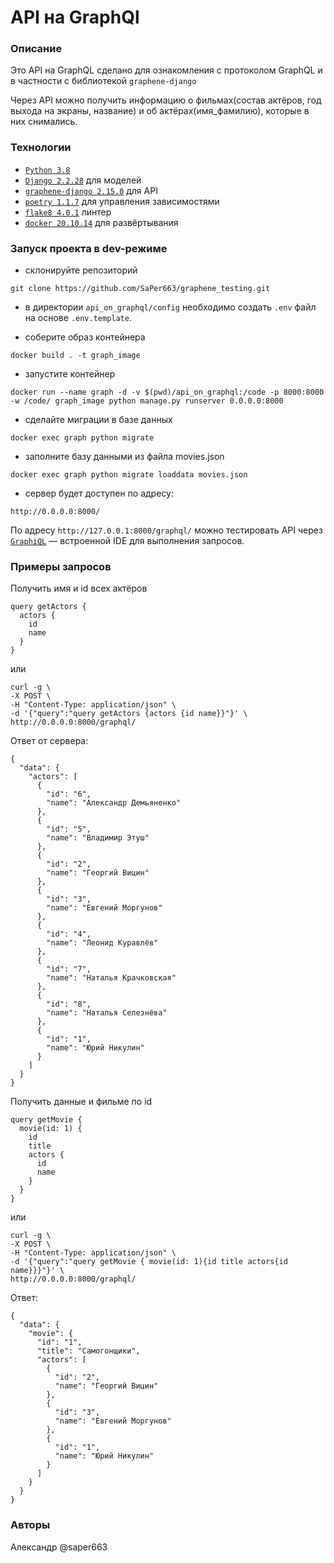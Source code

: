 # API на GraphQl
### Описание
Это API на GraphQL сделано для ознакомления с протоколом GraphQL и в частности 
с библиотекой    ```graphene-django```

Через API можно получить информацию о фильмах(состав актёров, год выхода на экраны, название) и об актёрах(имя_фамилию), которые в них снимались.
### Технологии
- [`Python 3.8`](https://www.python.org/)
- [`Django 2.2.28`](https://github.com/django/django) для моделей
- [`graphene-django 2.15.0`](https://github.com/graphql-python/graphene) для API
- [`poetry 1.1.7`](https://github.com/python-poetry/poetry) для управления зависимостями
- [`flake8 4.0.1`](http://flake8.pycqa.org/en/latest/) линтер
- [`docker 20.10.14`](https://github.com/docker) для развёртывания
### Запуск проекта в dev-режиме

- склонируйте репозиторий
```
git clone https://github.com/SaPer663/graphene_testing.git
```
- в директории ```api_on_graphql/config``` необходимо создать ```.env``` файл на основе ```.env.template```.

- соберите образ контейнера
```
docker build . -t graph_image
```
- запустите контейнер
```
docker run --name graph -d -v $(pwd)/api_on_graphql:/code -p 8000:8000 -w /code/ graph_image python manage.py runserver 0.0.0.0:8000
```
- сделайте миграции в базе данных
```
docker exec graph python migrate
```
- заполните базу данными из файла movies.json
```
docker exec graph python migrate loaddata movies.json
```
- сервер будет доступен по адресу:
```
http://0.0.0.0:8000/
```
По адресу ```http://127.0.0.1:8000/graphql/``` можно тестировать API через
[`GraphiQL`](https://www.electronjs.org/apps/graphiql) — встроенной IDE для выполнения запросов.

### Примеры запросов
Получить имя и id всех актёров
```
query getActors {  
  actors {
    id
    name
  }
}
```
или
```
curl -g \
-X POST \
-H "Content-Type: application/json" \
-d '{"query":"query getActors {actors {id name}}"}' \
http://0.0.0.0:8000/graphql/
```
Ответ от сервера:
```
{
  "data": {
    "actors": [
      {
        "id": "6",
        "name": "Александр Демьяненко"
      },
      {
        "id": "5",
        "name": "Владимир Этуш"
      },
      {
        "id": "2",
        "name": "Георгий Вицин"
      },
      {
        "id": "3",
        "name": "Евгений Моргунов"
      },
      {
        "id": "4",
        "name": "Леонид Куравлёв"
      },
      {
        "id": "7",
        "name": "Наталья Крачковская"
      },
      {
        "id": "8",
        "name": "Наталья Селезнёва"
      },
      {
        "id": "1",
        "name": "Юрий Никулин"
      }
    ]
  }
}
```
Получить данные и фильме по id
```
query getMovie {  
  movie(id: 1) {
    id
    title
    actors {
      id
      name
    }
  }
}
```
или
```
curl -g \
-X POST \
-H "Content-Type: application/json" \
-d '{"query":"query getMovie { movie(id: 1){id title actors{id name}}}"}' \
http://0.0.0.0:8000/graphql/
```
Ответ:
```
{
  "data": {
    "movie": {
      "id": "1",
      "title": "Самогонщики",
      "actors": [
        {
          "id": "2",
          "name": "Георгий Вицин"
        },
        {
          "id": "3",
          "name": "Евгений Моргунов"
        },
        {
          "id": "1",
          "name": "Юрий Никулин"
        }
      ]
    }
  }
}
``` 

### Авторы
Александр @saper663 
